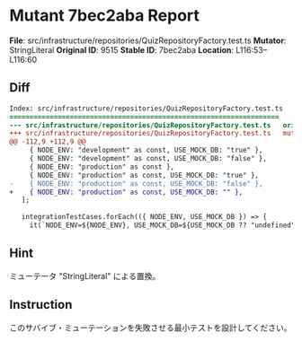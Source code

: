 # Mutant 7bec2aba Report

**File**: src/infrastructure/repositories/QuizRepositoryFactory.test.ts
**Mutator**: StringLiteral
**Original ID**: 9515
**Stable ID**: 7bec2aba
**Location**: L116:53–L116:60

## Diff

```diff
Index: src/infrastructure/repositories/QuizRepositoryFactory.test.ts
===================================================================
--- src/infrastructure/repositories/QuizRepositoryFactory.test.ts	original
+++ src/infrastructure/repositories/QuizRepositoryFactory.test.ts	mutated #9515
@@ -112,9 +112,9 @@
     { NODE_ENV: "development" as const, USE_MOCK_DB: "true" },
     { NODE_ENV: "development" as const, USE_MOCK_DB: "false" },
     { NODE_ENV: "production" as const },
     { NODE_ENV: "production" as const, USE_MOCK_DB: "true" },
-    { NODE_ENV: "production" as const, USE_MOCK_DB: "false" },
+    { NODE_ENV: "production" as const, USE_MOCK_DB: "" },
   ];
 
   integrationTestCases.forEach(({ NODE_ENV, USE_MOCK_DB }) => {
     it(`NODE_ENV=${NODE_ENV}, USE_MOCK_DB=${USE_MOCK_DB ?? "undefined"}: shouldUseMockとcreateQuizRepositoryの結果が一致する`, () => {
```

## Hint

ミューテータ "StringLiteral" による置換。

## Instruction

このサバイブ・ミューテーションを失敗させる最小テストを設計してください。
